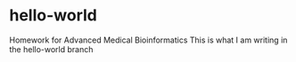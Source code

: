 # hello-world
Homework for Advanced Medical Bioinformatics
This is what I am writing in the hello-world branch
